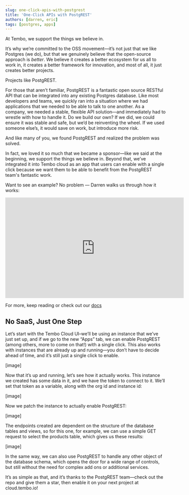 ```yaml
---
slug: one-click-apis-with-postgrest
title: 'One-Click APIs with PostgREST'
authors: [darren, eric]
tags: [postgres, apps]
---
```


At Tembo, we support the things we believe in. 

It’s why we’re committed to the OSS movement—it’s not just that we like Postgres (we do), but that we genuinely believe that the open-source approach is _better_. We believe it creates a better ecosystem for us all to work in, it creates a better framework for innovation, and most of all, it just creates better projects.

Projects like PostgREST.

For those that aren’t familiar, PostgREST is a fantastic open source RESTful API that can be integrated into any existing Postgres database. Like most developers and teams, we quickly ran into a situation where we had applications that we needed to be able to talk to one another. As a company, we needed a stable, flexible API solution—and immediately had to wrestle with how to handle it. Do we build our own? If we did, we could ensure it was stable and safe, but we’d be reinventing the wheel. If we used someone else’s, it would save on work, but introduce more risk.

And like many of you, we found PostgREST and realized the problem was solved. 

In fact, we loved it so much that we became a sponsor—like we said at the beginning, we support the things we believe in. Beyond that, we’ve integrated it into Tembo cloud as an app that users can enable with a single click because we want them to be able to benefit from the PostgREST team's fantastic work.

Want to see an example? No problem — Darren walks us through how it works:

<iframe width="560" height="315" src="https://www.youtube.com/embed/YuXaJreVyrw?si=0EQ07nNFhz-9qSww" title="YouTube video player" frameborder="0" allow="accelerometer; autoplay; clipboard-write; encrypted-media; gyroscope; picture-in-picture; web-share" allowfullscreen></iframe>

For more, keep reading or check out our [docs](https://tembo.io/docs/tembo-cloud/application-services/REST-API)


## No SaaS, Just One Step

Let’s start with the Tembo Cloud UI–we’ll be using an instance that we’ve just set up, and if we go to the new “Apps” tab, we can enable PostgREST (among others, more to come on that!) with a single click. This also works with instances that are already up and running—you don’t have to decide ahead of time, and it’s still just a single click to enable. 



[image]

Now that it’s up and running, let’s see how it actually works. This instance we created has some data in it, and we have the token to connect to it. We’ll set that token as a variable, along with the org id and instance id:


[image]


Now we patch the instance to actually enable PostgREST: 

[image]

The endpoints created are dependent on the structure of the database tables and views, so for this one, for example, we can use a simple GET request to select the products table, which gives us these results: 


[image]


In the same way, we can also use PostgREST to handle any other object of the database schema, which opens the door for a wide range of controls, but still without the need for complex add ons or additional services. 

It’s as simple as that, and it’s thanks to the PostgREST team—check out the repo and give them a star, then enable it on your next project at cloud.tembo.io!

